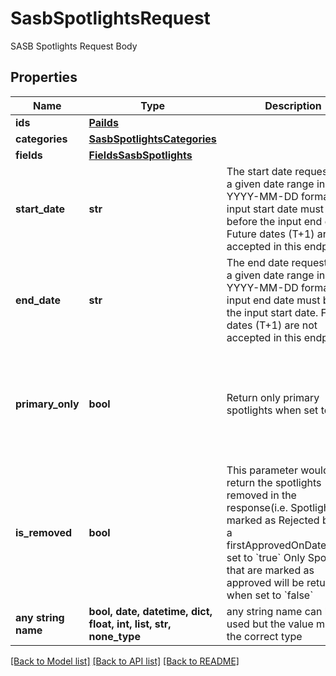 # SasbSpotlightsRequest

SASB Spotlights Request Body

## Properties
Name | Type | Description | Notes
------------ | ------------- | ------------- | -------------
**ids** | [**PaiIds**](PaiIds.md) |  | 
**categories** | [**SasbSpotlightsCategories**](SasbSpotlightsCategories.md) |  | [optional] 
**fields** | [**FieldsSasbSpotlights**](FieldsSasbSpotlights.md) |  | [optional] 
**start_date** | **str** | The start date requested for a given date range in YYYY-MM-DD format. The input start date must be before the input end date. Future dates (T+1) are not accepted in this endpoint.  | [optional] 
**end_date** | **str** | The end date requested for a given date range in YYYY-MM-DD format. The input end date must be after the input start date. Future dates (T+1) are not accepted in this endpoint.  | [optional] 
**primary_only** | **bool** | Return only primary spotlights when set to true  | [optional]  if omitted the server will use the default value of True
**is_removed** | **bool** | This parameter would return the spotlights removed in the response(i.e. Spotlight is marked as Rejected but has a firstApprovedOnDate))when set to &#x60;true&#x60; Only Spotlights that are marked as approved will be returned when set to &#x60;false&#x60;  | [optional]  if omitted the server will use the default value of False
**any string name** | **bool, date, datetime, dict, float, int, list, str, none_type** | any string name can be used but the value must be the correct type | [optional]

[[Back to Model list]](../README.md#documentation-for-models) [[Back to API list]](../README.md#documentation-for-api-endpoints) [[Back to README]](../README.md)



